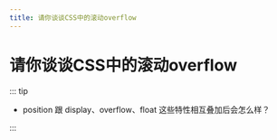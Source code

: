 ```yaml
---
title: 请你谈谈CSS中的滚动overflow
---
```


# 请你谈谈CSS中的滚动overflow
::: tip
- position 跟 display、overflow、float 这些特性相互叠加后会怎么样？

:::
